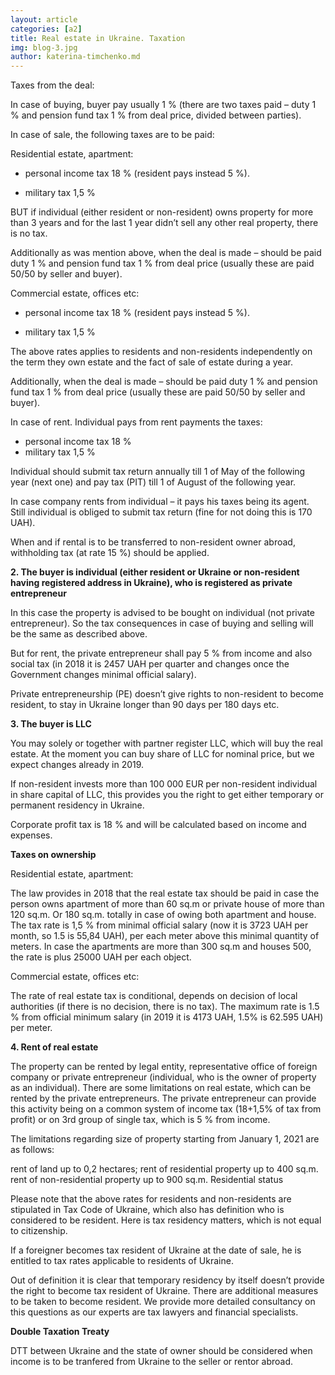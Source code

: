 ```yaml
---
layout: article
categories: [a2]
title: Real estate in Ukraine. Taxation
img: blog-3.jpg
author: katerina-timchenko.md
---
```


Taxes from the deal:

In case of buying, buyer pay usually 1 % (there are two taxes paid  – duty 1 %  and pension fund tax 1 % from deal price, divided between parties). 

In case of sale, the following taxes are to be paid:

Residential estate, apartment:

* personal income tax 18 % (resident pays instead 5 %).

* military tax 1,5 %

BUT if individual (either resident or non-resident) owns property for more than 3 years and for the last 1 year didn’t sell any other real property, there is no tax. 

Additionally as was mention above, when the deal is made – should be paid duty 1 % and pension fund tax 1 % from deal price (usually these are paid 50/50 by seller and buyer). 

Commercial estate, offices etc:

* personal income tax 18 % (resident pays instead 5 %).

* military tax 1,5 %

The above rates applies to residents and non-residents independently on the term they own estate and the fact of sale of estate during a year.

Additionally, when the deal is made – should be paid duty 1 % and pension fund tax 1 % from deal price (usually these are paid 50/50 by seller and buyer). 

In case of rent. Individual pays from rent payments the taxes:

* personal income tax 18 %
* military tax 1,5 %

Individual should submit tax return annually till 1 of May of the following year (next one) and pay tax (PIT) till 1 of August of the following year. 

In case company rents from individual – it pays his taxes being its agent. Still individual is obliged to submit tax return (fine for not doing this is 170 UAH). 

When and if rental is to be transferred to non-resident owner abroad, withholding tax (at rate 15 %) should be applied.

**2. The buyer is individual (either resident or Ukraine or non-resident having registered address in Ukraine), who is registered as private entrepreneur**

In this case the property is advised to be bought on individual (not private entrepreneur). So the tax consequences in case of buying and selling will be the same as described above. 

But for rent, the private entrepreneur shall pay 5 % from income and also social tax (in 2018 it is 2457 UAH per quarter and changes once the Government changes minimal official salary).  

Private entrepreneurship (PE) doesn’t give rights to non-resident to become resident, to stay in Ukraine longer than 90 days per 180 days etc. 

**3. The buyer is LLC**

You may solely or together with partner register LLC, which will buy the real estate. At the moment you can buy share of LLC for nominal price, but we expect changes already in 2019. 

If non-resident invests more than 100 000 EUR per non-resident individual in share capital of LLC, this provides you the right to get either temporary or permanent residency in Ukraine. 

Corporate profit tax is 18 % and will be calculated based on income and expenses. 

**Taxes on ownership**

Residential estate, apartment:

The law provides in 2018 that the real estate tax should be paid in case the person owns apartment of more than 60 sq.m or private house of more than 120 sq.m. Or 180 sq.m. totally in case of owing both apartment and house. The tax rate is 1,5 % from minimal official salary (now it is 3723 UAH per month, so 1.5 is 55,84 UAH), per each meter above this minimal quantity of meters. In case the apartments are more than 300 sq.m and houses 500, the rate is plus 25000 UAH per each object.  

Commercial estate, offices etc:

The rate of real estate tax is conditional, depends on decision of local authorities (if there is no decision, there is no tax). The maximum rate is 1.5 % from official minimum salary (in 2019 it is 4173 UAH, 1.5% is 62.595 UAH) per meter.

**4. Rent of real estate**

The property can be rented by legal entity, representative office of foreign company or private entrepreneur (individual, who is the owner of property as an individual). There are some limitations on real estate, which can be rented by the private entrepreneurs. The private entrepreneur can provide this activity being on a common system of income tax (18+1,5% of tax from profit) or on 3rd group of single tax, which is 5 % from income.

The limitations regarding size of property starting from January 1, 2021 are as follows:

rent of land up to 0,2 hectares;
rent of residential property up to 400 sq.m.
rent of non-residential property up to 900 sq.m.
Residential status

Please note that the above rates for residents and non-residents are stipulated in Tax Code of Ukraine, which also has definition who is considered to be resident. Here is tax residency matters, which is not equal to citizenship.

If a foreigner becomes tax resident of Ukraine at the date of sale, he is entitled to tax rates applicable to residents of Ukraine.

Out of definition it is clear that temporary residency by itself doesn’t provide the right to become tax resident of Ukraine. There are additional measures to be taken to become resident. We provide more detailed consultancy on this questions as our experts are tax lawyers and financial specialists.

**Double Taxation Treaty**

DTT between Ukraine and the state of owner should be considered when income is to be tranfered from Ukraine to the seller or rentor abroad.
